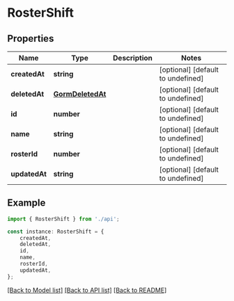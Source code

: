 # RosterShift


## Properties

Name | Type | Description | Notes
------------ | ------------- | ------------- | -------------
**createdAt** | **string** |  | [optional] [default to undefined]
**deletedAt** | [**GormDeletedAt**](GormDeletedAt.md) |  | [optional] [default to undefined]
**id** | **number** |  | [optional] [default to undefined]
**name** | **string** |  | [optional] [default to undefined]
**rosterId** | **number** |  | [optional] [default to undefined]
**updatedAt** | **string** |  | [optional] [default to undefined]

## Example

```typescript
import { RosterShift } from './api';

const instance: RosterShift = {
    createdAt,
    deletedAt,
    id,
    name,
    rosterId,
    updatedAt,
};
```

[[Back to Model list]](../README.md#documentation-for-models) [[Back to API list]](../README.md#documentation-for-api-endpoints) [[Back to README]](../README.md)
